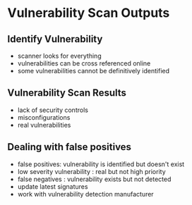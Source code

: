 # Vulnerability Scan Outputs

## Identify Vulnerability

- scanner looks for everything
- vulnerabilities can be cross referenced online
- some vulnerabilities cannot be definitively identified

## Vulnerability Scan Results

- lack of security controls
- misconfigurations
- real vulnerabilities

## Dealing with false positives

- false positives: vulnerability is identified but doesn't exist
- low severity vulnerability : real but not high priority
- false negatives : vulnerability exists but not detected
- update latest signatures
- work with vulnerability detection manufacturer
